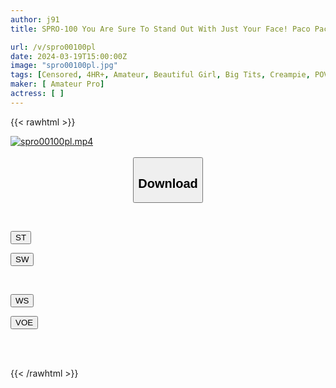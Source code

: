 ```yaml
---
author: j91
title: SPRO-100 You Are Sure To Stand Out With Just Your Face! Paco Paco Video Collection With Super Beautiful Beauties

url: /v/spro00100pl
date: 2024-03-19T15:00:00Z
image: "spro00100pl.jpg"
tags: [Censored, 4HR+, Amateur, Beautiful Girl, Big Tits, Creampie, POV]
maker: [ Amateur Pro]
actress: [ ]
---
```



{{< rawhtml >}}

<div class="video" data-videoid="6Kgagymr3WSoMr">
    <a href="javascript:;">
        <img src="/v/spro00100pl/spro00100pl.jpg" width="WIDTH" height="HEIGHT" alt="spro00100pl.mp4" loading="lazy">
    </a>
</div>

<script type="text/javascript" src="https://j91.asia/asset/on-demand-st.js"></script>

<br>
  <link rel="stylesheet" href="https://j91.asia/asset/bs5.css">
  
  <center>
  <button class="btn btn-primary" type="button" data-bs-toggle="collapse" data-bs-target=".multi-collapse" aria-expanded="false" aria-controls="multiCollapseExample1 multiCollapseExample2"><h2>Download</h2></button></center>
</p>
<div class="row">
  <div class="col">
    <div class="collapse multi-collapse" id="multiCollapseExample1">
      <div class="card card-body">
	      	      <br>
<div class="buttons">  
<p><a href="https://streamtape.to/v/6Kgagymr3WSoMr" target="_blank"><button class="btn-hover color-3"><i class="fa fa-download"></i> ST</button></a></p>
<p><a href="https://asnwish.com/31qrke5s743w" target="_blank"><button class="btn-hover color-2"><i class="fa fa-download"></i> SW</button></a></p></div>
    </div>
  </div>
</div>
  <div class="col">
    <div class="collapse multi-collapse" id="multiCollapseExample2">
      <div class="card card-body">
	      <br>
<div class="buttons">
<p><a href="https://wolfstream.tv/uvwrffeon5ay"><button class="btn-hover color-9"><i class="fa fa-download"></i> WS</button></a></p>
<p><a href="https://voe.sx/mij50hxfoziy"><button class="btn-hover color-8"><i class="fa fa-download"></i> VOE</button></a></p></div>
<br><br>
      </div>
    </div>
  </div>
</div>

{{< /rawhtml >}}